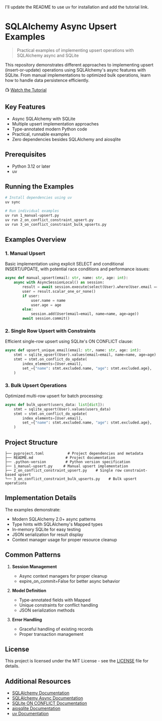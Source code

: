 I'll update the README to use uv for installation and add the tutorial link.

# SQLAlchemy Async Upsert Examples

> Practical examples of implementing upsert operations with SQLAlchemy async and
> SQLite

This repository demonstrates different approaches to implementing upsert
(insert-or-update) operations using SQLAlchemy's async features with SQLite.
From manual implementations to optimized bulk operations, learn how to handle
data persistence efficiently.

📺 [Watch the Tutorial](https://youtu.be/d0Dv7r3JuWA)

## Key Features

- Async SQLAlchemy with SQLite
- Multiple upsert implementation approaches
- Type-annotated modern Python code
- Practical, runnable examples
- Zero dependencies besides SQLAlchemy and aiosqlite

## Prerequisites

- Python 3.12 or later
- uv

## Running the Examples

```bash
# Install dependencies using uv
uv sync

# Run individual examples
uv run 1_manual-upsert.py
uv run 2_on_conflict_constraint_upsert.py
uv run 3_on_conflict_constraint_bulk_upserts.py
```

## Examples Overview

### 1. Manual Upsert

Basic implementation using explicit SELECT and conditional INSERT/UPDATE, with
potential race conditions and performance issues:

```python
async def manual_upsert(email: str, name: str, age: int):
    async with AsyncSessionLocal() as session:
        result = await session.execute(select(User).where(User.email == email))
        user = result.scalar_one_or_none()
        if user:
            user.name = name
            user.age = age
        else:
            session.add(User(email=email, name=name, age=age))
        await session.commit()
```

### 2. Single Row Upsert with Constraints

Efficient single-row upsert using SQLite's ON CONFLICT clause:

```python
async def upsert_unique_email(email: str, name: str, age: int):
    stmt = sqlite_upsert(User).values(email=email, name=name, age=age)
    stmt = stmt.on_conflict_do_update(
        index_elements=[User.email],
        set_={"name": stmt.excluded.name, "age": stmt.excluded.age},
    )
```

### 3. Bulk Upsert Operations

Optimized multi-row upsert for batch processing:

```python
async def bulk_upsert(users_data: list[dict]):
    stmt = sqlite_upsert(User).values(users_data)
    stmt = stmt.on_conflict_do_update(
        index_elements=[User.email],
        set_={"name": stmt.excluded.name, "age": stmt.excluded.age},
    )
```

## Project Structure

```
├── pyproject.toml           # Project dependencies and metadata
├── README.md               # Project documentation
├── .python-version         # Python version specification
├── 1_manual-upsert.py     # Manual upsert implementation
├── 2_on_conflict_constraint_upsert.py    # Single row constraint-based upsert
└── 3_on_conflict_constraint_bulk_upserts.py    # Bulk upsert operations
```

## Implementation Details

The examples demonstrate:

- Modern SQLAlchemy 2.0+ async patterns
- Type hints with SQLAlchemy's Mapped types
- In-memory SQLite for easy testing
- JSON serialization for result display
- Context manager usage for proper resource cleanup

## Common Patterns

1. **Session Management**
   - Async context managers for proper cleanup
   - expire_on_commit=False for better async behavior

2. **Model Definition**
   - Type-annotated fields with Mapped
   - Unique constraints for conflict handling
   - JSON serialization methods

3. **Error Handling**
   - Graceful handling of existing records
   - Proper transaction management

## License

This project is licensed under the MIT License - see the [LICENSE](LICENSE) file
for details.

## Additional Resources

- [SQLAlchemy Documentation](https://docs.sqlalchemy.org/)
- [SQLAlchemy Async Documentation](https://docs.sqlalchemy.org/en/20/orm/extensions/asyncio.html)
- [SQLite ON CONFLICT Documentation](https://www.sqlite.org/lang_conflict.html)
- [aiosqlite Documentation](https://aiosqlite.omnilib.dev/en/stable/)
- [uv Documentation](https://github.com/astral-sh/uv)
